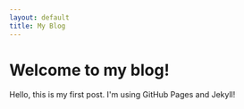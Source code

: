 ```yaml
---
layout: default
title: My Blog
---
```


# Welcome to my blog!

Hello, this is my first post. I'm using GitHub Pages and Jekyll!
